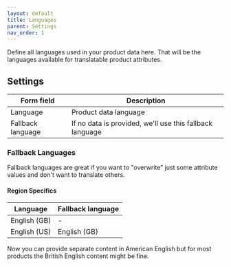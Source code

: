 ```yaml
---
layout: default
title: Languages
parent: Settings
nav_order: 1
---
```


Define all languages used in your product data here. That will be the languages available for translatable product attributes.

## Settings

|Form field |Description |
--- | ---
|Language |Product data language 
|Fallback language |If no data is provided, we'll use this fallback language

### Fallback Languages
Fallback languages are great if you want to "overwrite" just some attribute values and don't want to translate others.

#### Region Specifics

|Language |Fallback language |
--- | ---
|English (GB) | -
|English (US) | English (GB)

Now you can provide separate content in American English but for most products the British English content might be fine.

